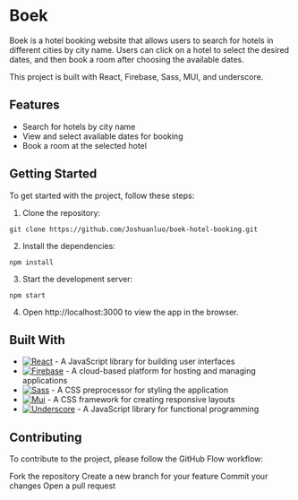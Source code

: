 # Boek
Boek is a hotel booking website that allows users to search for hotels in different cities by city name. Users can click on a hotel to select the desired dates, and then book a room after choosing the available dates.

This project is built with React, Firebase, Sass, MUI, and underscore.

## Features
* Search for hotels by city name
* View and select available dates for booking
* Book a room at the selected hotel
## Getting Started
To get started with the project, follow these steps:


1. Clone the repository:
```
git clone https://github.com/Joshuanluo/boek-hotel-booking.git
```
2. Install the dependencies:

```
npm install
```
3. Start the development server:
```
npm start
```
4. Open http://localhost:3000 to view the app in the browser.
## Built With
* [![React][react.js]][react-url] - A JavaScript library for building user interfaces
* [![Firebase][firebase.js]][firebase-url] - A cloud-based platform for hosting and managing applications
* [![Sass][sass.js]][sass-url] - A CSS preprocessor for styling the application
* [![Mui][mui.js]][mui-url] - A CSS framework for creating responsive layouts
* [![Underscore][underscore.js]][underscore-url] - A JavaScript library for functional programming

## Contributing
To contribute to the project, please follow the GitHub Flow workflow:

Fork the repository
Create a new branch for your feature
Commit your changes
Open a pull request

[react.js]: https://img.shields.io/badge/React-20232A?style=for-the-badge&logo=react&logoColor=61DAFB
[react-url]: https://reactjs.org/
[firebase.js]: https://img.shields.io/badge/Firebase-20232A?style=for-the-badge&logo=firebase&logoColor=FFCB2C
[firebase-url]: https://firebase.google.com/
[mui.js]: https://img.shields.io/badge/MUI-20232A?style=for-the-badge&logo=MUI&logoColor=007FFF
[mui-url]: https://mui.com
[sass.js]: https://img.shields.io/badge/sass-20232A?style=for-the-badge&logo=sass
[sass-url]: https://sass-lang.com/
[underscore.js]: https://img.shields.io/badge/__underscore-20232A?style=for-the-badge
[underscore-url]: https://underscorejs.org/
